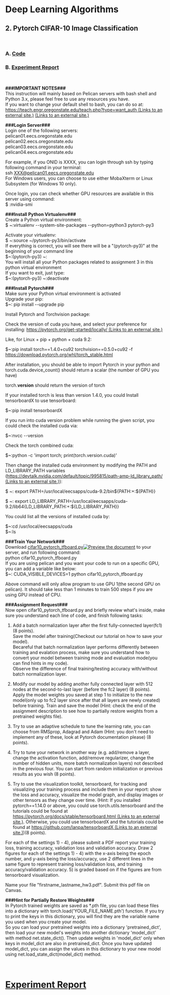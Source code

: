﻿# Deep Learning Algorithms
## 2. Pytorch CIFAR-10 Image Classification
&nbsp;

### A. [Code](https://github.com/csdankim/DL_ALG/blob/master/Pytorch%20CIFAR-10%20Image%20Classification/cifar10_pytorch_tfboard.py)
### B. [Experiment Report](https://github.com/csdankim/DL_ALG/blob/master/Pytorch%20CIFAR-10%20Image%20Classification/Dongkyu_Kim_hw3.pdf)
&nbsp;


**###IMPORTANT NOTES###**  
This instruction will mainly based on Pelican servers with bash shell and Python 3.x, please feel free to use any resources you have.  
If you want to change your default shell to bash, you can do so at:  
[https://teach.engr.oregonstate.edu/teach.php?type=want_auth (Links to an external site.)](https://teach.engr.oregonstate.edu/teach.php?type=want_auth) [(Links to an external site.)](https://secure.engr.oregonstate.edu:8000/teach.php?type=want_auth)

**###Login Server###**  
Login one of the following servers:  
pelican01.eecs.oregonstate.edu  
pelican02.eecs.oregonstate.edu  
pelican03.eecs.oregonstate.edu  
pelican04.eecs.oregonstate.edu  
  
For example, if you ONID is XXXX, you can login through ssh by typing following command in your terminal:  
ssh XXX@pelican01.eecs.oregonstate.edu  
For Windows users, you can choose to use either MobaXterm or Linux Subsystem (for Windows 10 only).  
  
Once login, you can check whether GPU resources are available in this server using command:  
$ :nvidia-smi

**###Install Python Virtualenv###**  
Create a Python virtual environment:  
$ ~:virtualenv --system-site-packages --python=python3 pytorch-py3

Activate your virtualenv:  
$ ~:source ~/pytorch-py3/bin/activate  
If everything is correct, you will see there will be a "(pytorch-py3)" at the beginning of your command line  
$~:(pytorch-py3) ~:  
You will install all your Python packages related to assignment 3 in this python virtual environment  
If you want to exit, just type:  
$~:(pytorch-py3) ~:deactivate

**###Install Pytorch###**  
Make sure your Python virtual environment is activated  
Upgrade your pip:  
$~: pip install --upgrade pip

Install Pytorch and Torchvision package:

Check the version of cuda you have, and select your preference for installing:  [https://pytorch.org/get-started/locally/ (Links to an external site.)](https://pytorch.org/get-started/locally/)

Like, for Linux + pip + python + cuda 9.2:

$~:pip install torch==1.4.0+cu92 torchvision==0.5.0+cu92 -f https://download.pytorch.org/whl/torch_stable.html

After installation, you should be able to import Pytorch in your python and  torch.cuda.device_count() should return a scalar (the number of GPU you have)

torch.__version__  should return the version of torch

If your installed torch is less than version 1.4.0, you could Install tensorboardX to use tensorboard:

$~:pip install tensorboardX

If you run into cuda version problem while running the given script, you could check the installed cuda via:

$~:nvcc --version

Check the torch combined cuda:

$~:python -c 'import torch; print(torch.version.cuda)'

Then change the installed cuda environment by modifying the PATH and LD_LIBRARY_PATH variables ([https://devtalk.nvidia.com/default/topic/995815/path-amp-ld_library_path/ (Links to an external site.)](https://devtalk.nvidia.com/default/topic/995815/path-amp-ld_library_path/)):

$ ~: export PATH=/usr/local/eecsapps/cuda-9.2/bin${PATH:+:${PATH}}

$ ~: export LD_LIBRARY_PATH=/usr/local/eecsapps/cuda-9.2/lib64\{LD_LIBRARY_PATH:+:${LD_LIBRARY_PATH}}

You could list all the versions of installed cuda by:

$~:cd /usr/local/eecsapps/cuda  
$~:ls

**###Train Your Network###**  
Download  [cifar10_pytorch_tfboard.py](https://oregonstate.instructure.com/courses/1751431/files/77981804/download?wrap=1 "cifar10_pytorch_tfboard.py")[![Preview the document](https://oregonstate.instructure.com/images/preview.png)](https://oregonstate.instructure.com/courses/1751431/files/77981804/download?wrap=1 "Preview the document")  to your server, and run following command:  
python cifar10_pytorch_tfboard.py  
If you are using pelican and you want your code to run on a specific GPU, you can add a variable like below:  
$~: CUDA_VISIBLE_DEVICES=1 python cifar10_pytorch_tfboard.py

Above command will only allow program to use GPU 1(the second GPU on pelican). It should take less than 1 minutes to train 500 steps if you are using GPU instead of CPU.

**###Assignment Request###**  
Now open  cifar10_pytorch_tfboard.py  and briefly review what's inside, make sure you understand each line of code, and finish following tasks:

1) Add a batch normalization layer after the first fully-connected layer(fc1) (8 points).  
Save the model after training(Checkout our tutorial on how to save your model).  
Becareful that batch normalization layer performs differently between training and evalation process, make sure you understand how to convert your model between training mode and evaluation mode(you can find hints in my code).  
Observe the difference of final training/testing accuracy with/without batch normalization layer.

2) Modify our model by adding another fully connected layer with 512 nodes at the second-to-last layer (before the fc2 layer) (8 points).  
Apply the model weights you saved at step 1 to initialize to the new model(only up to fc2 layer since after that all layers are newly created) before training. Train and save the model (Hint: check the end of the assignment description to see how to partially restore weights from a pretrained weights file).

3) Try to use an adaptive schedule to tune the learning rate, you can choose from RMSprop, Adagrad and Adam (Hint: you don't need to implement any of these, look at Pytorch documentation please) (8 points).

4) Try to tune your network in another way (e.g. add/remove a layer, change the activation function, add/remove regularizer, change the number of hidden units, more batch normalization layers) not described in the previous four. You can start from random initialization or previous results as you wish (8 points).

5) Try to use the visualization toolkit, tensorboard, for tracking and visualizing your training process and include them in your report: show the loss and accuracy, visualize the model graph, and display images or other tensors as they change over time. (Hint: If you installed pytorch==1.14.0 or above, you could use torch.utils.tensorboard and the tutorials could be found at  [https://pytorch.org/docs/stable/tensorboard.html (Links to an external site.)](https://pytorch.org/docs/stable/tensorboard.html). Otherwise, you could use tensorboardX and the tutorials could be found at  [https://github.com/lanpa/tensorboardX (Links to an external site.)](https://github.com/lanpa/tensorboardX))(8 points).

For each of the settings 1) - 4), please submit a PDF report your training loss, training accuracy, validation loss and validation accuracy. Draw 2 figures for each of the settings 1) - 4) with the x-axis being the epoch number, and y-axis being the loss/accuracy, use 2 different lines in the same figure to represent training loss/validation loss, and training accuracy/validation accuracy. 5) is graded based on if the figures are from tensorboard visualization.

Name your file "firstname_lastname_hw3.pdf". Submit this pdf file on Canvas.

**###Hint for Partially Restore Weights###**  
In Pytorch trained weights are saved as *.pth file, you can load these files into a dictionary with torch.load('YOUR_FILE_NAME.pth') function. If you try to print the keys in this dictionary, you will find they are the variable name you used when you create your model.  
So you can load your pretrained weights into a dictionary 'pretrained_dict', then load your new model's weights into another dictionary 'model_dict' with method net.state_dict(). Then update weights in 'model_dict' only when keys in model_dict are also in pretrained_dict. Once you have updated model_dict, you can assign the values in this dictionary to your new model using net.load_state_dict(model_dict) method.

&nbsp;
# [Experiment Report](https://github.com/csdankim/DL_ALG/blob/master/Pytorch%20CIFAR-10%20Image%20Classification/Dongkyu_Kim_hw3.pdf)
